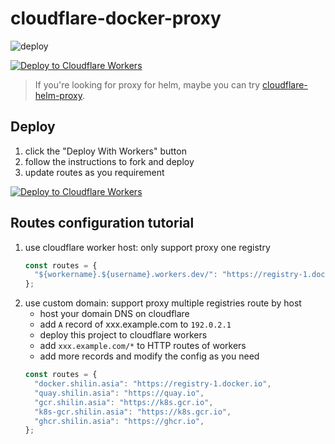 # cloudflare-docker-proxy

![deploy](https://github.com/yjwfss/cloudflare-docker-proxy/actions/workflows/deploy.yaml/badge.svg)

[![Deploy to Cloudflare Workers](https://deploy.workers.cloudflare.com/button)](https://deploy.workers.cloudflare.com/?url=https://github.com/yjwfss/cloudflare-docker-proxy)

> If you're looking for proxy for helm, maybe you can try [cloudflare-helm-proxy](https://github.com/yjwfss/cloudflare-helm-proxy).

## Deploy

1. click the "Deploy With Workers" button
2. follow the instructions to fork and deploy
3. update routes as you requirement

[![Deploy to Cloudflare Workers](https://deploy.workers.cloudflare.com/button)](https://deploy.workers.cloudflare.com/?url=https://github.com/yjwfss/cloudflare-docker-proxy)

## Routes configuration tutorial

1. use cloudflare worker host: only support proxy one registry
   ```javascript
   const routes = {
     "${workername}.${username}.workers.dev/": "https://registry-1.docker.io",
   };
   ```
2. use custom domain: support proxy multiple registries route by host
   - host your domain DNS on cloudflare
   - add `A` record of xxx.example.com to `192.0.2.1`
   - deploy this project to cloudflare workers
   - add `xxx.example.com/*` to HTTP routes of workers
   - add more records and modify the config as you need
   ```javascript
   const routes = {
     "docker.shilin.asia": "https://registry-1.docker.io",
     "quay.shilin.asia": "https://quay.io",
     "gcr.shilin.asia": "https://k8s.gcr.io",
     "k8s-gcr.shilin.asia": "https://k8s.gcr.io",
     "ghcr.shilin.asia": "https://ghcr.io",
   };
   ```


